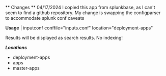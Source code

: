 ** Changes **
04/17/2024 I copied this app from splunkbase, as I can't seem to find a github repository. My change is swapping the configparser to accommodate splunk conf caveats


**Usage**
| inputconf conffile="inputs.conf" location="deployment-apps"

Results will be displayed as search results. No indexing!

***Locations***
* deployment-apps
* apps
* master-apps
